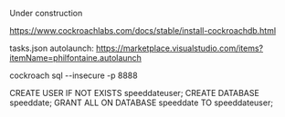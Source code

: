 Under construction

https://www.cockroachlabs.com/docs/stable/install-cockroachdb.html

tasks.json autolaunch:
https://marketplace.visualstudio.com/items?itemName=philfontaine.autolaunch

cockroach sql --insecure -p 8888
 
 CREATE USER IF NOT EXISTS speeddateuser;
 CREATE DATABASE speeddate;
 GRANT ALL ON DATABASE speeddate TO speeddateuser;